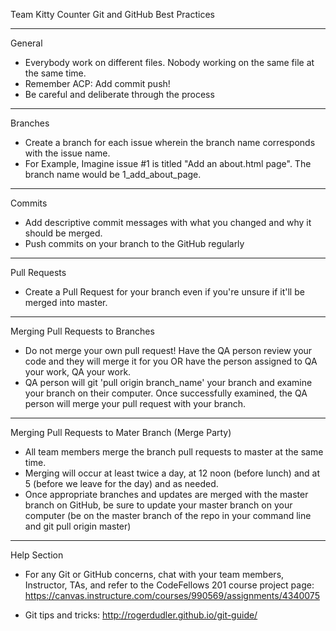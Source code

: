 Team Kitty Counter
Git and GitHub Best Practices </br>

---
General

* Everybody work on different files. Nobody working on the same file at the same time.
* Remember ACP: Add commit push!
* Be careful and deliberate through the process

---
Branches

* Create a branch for each issue wherein the branch name corresponds with the issue name.
* For Example, Imagine issue #1 is titled "Add an about.html page".
The branch name would be 1_add_about_page.


---
Commits

* Add descriptive commit messages with what you changed and why it should be merged.
* Push commits on your branch to the GitHub regularly

---
Pull Requests

* Create a Pull Request for your branch even if you're unsure if it'll be merged into master.

---
Merging Pull Requests to Branches

* Do not merge your own pull request! Have the QA person review your code and they will merge it for you OR have the person assigned to QA your work, QA your work.
* QA person will git 'pull origin branch_name' your branch and examine your branch on their computer. Once successfully examined, the QA person will merge your pull request with your branch.

---
Merging Pull Requests to Mater Branch (Merge Party)

* All team members merge the branch pull requests to master at the same time.
* Merging will occur at least twice a day, at 12 noon (before lunch) and at 5 (before we leave for the day) and as needed.
* Once appropriate branches and updates are merged with the master branch on GitHub, be sure to update your master branch on your computer (be on the master branch of the repo in your command line and git pull origin master)

---
Help Section

* For any Git or GitHub concerns, chat with your team members, Instructor, TAs,  and refer to the CodeFellows 201 course project page: https://canvas.instructure.com/courses/990569/assignments/4340075

* Git tips and tricks: http://rogerdudler.github.io/git-guide/ 

